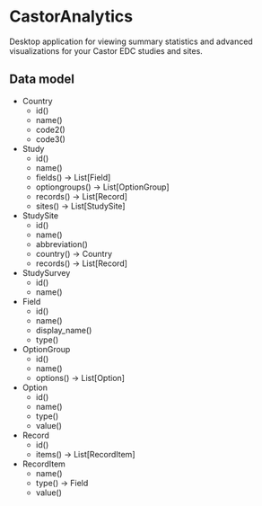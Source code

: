 # CastorAnalytics
Desktop application for viewing summary statistics and advanced visualizations for your Castor EDC studies and sites.

## Data model
- Country
    - id()
    - name()
    - code2()
    - code3()
- Study
    - id()
    - name()
    - fields() -> List[Field]
    - optiongroups() -> List[OptionGroup]
    - records() -> List[Record]
    - sites() -> List[StudySite]
- StudySite
    - id()
    - name()
    - abbreviation()
    - country() -> Country
    - records() -> List[Record]
- StudySurvey
    - id()
    - name()
- Field
    - id()
    - name()
    - display_name()
    - type()
- OptionGroup
    - id()
    - name()
    - options() -> List[Option]
- Option
    - id()
    - name()
    - type()
    - value()
- Record
    - id()
    - items() -> List[RecordItem]
- RecordItem
    - name()
    - type() -> Field
    - value()